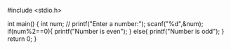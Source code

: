 
#include <stdio.h>

int main() {
    int num;
   // printf("Enter a number:");
    scanf("%d",&num);
    if(num%2==0){
        printf("Number is even");
    }
    else{
        printf("Number is odd");
    }
    return 0;
}
